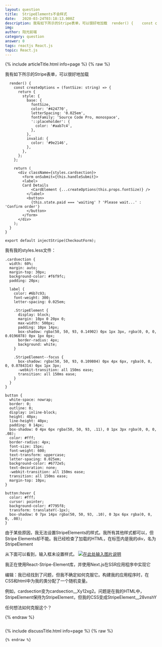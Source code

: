 ```yaml
---
layout: question
title:  StripeElements不会样式
date:   2020-03-24T03:18:13.000Z
description: 我有如下所示的Stripe表单，可以很好地加载  render() {    const createOptions = (fontSize  st...
img: 
author: 阳光前端
category: question
answer: 0
tags: reactjs React.js
topic: React.js
---
```

<div class="article-root">
  <div class="article">
    {% include articleTitle.html info=page %}
    {% raw %}
    <div class="article-content"><p><font style="vertical-align: inherit;"><font style="vertical-align: inherit;">我有如下所示的Stripe表单，可以很好地加载</font></font></p>

<pre><code>  render() {<font></font>
    const createOptions = (fontSize: string) =&gt; {<font></font>
      return {<font></font>
        style: {<font></font>
          base: {<font></font>
            fontSize,<font></font>
            color: '#424770',<font></font>
            letterSpacing: '0.025em',<font></font>
            fontFamily: 'Source Code Pro, monospace',<font></font>
            '::placeholder': {<font></font>
              color: '#aab7c4',<font></font>
            },<font></font>
          },<font></font>
          invalid: {<font></font>
            color: '#9e2146',<font></font>
          },<font></font>
        },<font></font>
      };<font></font>
    };<font></font>
<font></font>
    return (<font></font>
      &lt;div className={styles.cardsection}&gt;<font></font>
        &lt;form onSubmit={this.handleSubmit}&gt;<font></font>
        &lt;label&gt;<font></font>
        Card Details<font></font>
            &lt;CardElement {...createOptions(this.props.fontSize)} /&gt;<font></font>
          &lt;/label&gt;<font></font>
          &lt;button&gt;<font></font>
            {this.state.paid === 'waiting' ? 'Please wait...' : 'Confirm order'}<font></font>
          &lt;/button&gt;<font></font>
        &lt;/form&gt;<font></font>
      &lt;/div&gt;<font></font>
    );<font></font>
  }<font></font>
}<font></font>
<font></font>
export default injectStripe(CheckoutForm);<font></font>
</code></pre>

<p><font style="vertical-align: inherit;"><font style="vertical-align: inherit;">我有我的styles.less文件：</font></font></p>

<pre><code>.cardsection {<font></font>
  width: 60%;<font></font>
  margin: auto;<font></font>
  margin-top: 30px;<font></font>
  background-color: #f6f9fc;<font></font>
  padding: 20px;<font></font>
<font></font>
  label {<font></font>
    color: #6b7c93;<font></font>
    font-weight: 300;<font></font>
    letter-spacing: 0.025em;<font></font>
<font></font>
    .StripeElement {<font></font>
      display: block;<font></font>
      margin: 10px 0 20px 0;<font></font>
      max-width: 500px;<font></font>
      padding: 10px 14px;<font></font>
      box-shadow: rgba(50, 50, 93, 0.14902) 0px 1px 3px, rgba(0, 0, 0, 0.0196078) 0px 1px 0px;<font></font>
      border-radius: 4px;<font></font>
      background: white;<font></font>
    }<font></font>
<font></font>
    .StripeElement--focus {<font></font>
      box-shadow: rgba(50, 50, 93, 0.109804) 0px 4px 6px, rgba(0, 0, 0, 0.0784314) 0px 1px 3px;<font></font>
      -webkit-transition: all 150ms ease;<font></font>
      transition: all 150ms ease;<font></font>
    }<font></font>
  }<font></font>
}<font></font>
<font></font>
button {<font></font>
  white-space: nowrap;<font></font>
  border: 0;<font></font>
  outline: 0;<font></font>
  display: inline-block;<font></font>
  height: 40px;<font></font>
  line-height: 40px;<font></font>
  padding: 0 14px;<font></font>
  box-shadow: 0 4px 6px rgba(50, 50, 93, .11), 0 1px 3px rgba(0, 0, 0, .08);<font></font>
  color: #fff;<font></font>
  border-radius: 4px;<font></font>
  font-size: 15px;<font></font>
  font-weight: 600;<font></font>
  text-transform: uppercase;<font></font>
  letter-spacing: 0.025em;<font></font>
  background-color: #6772e5;<font></font>
  text-decoration: none;<font></font>
  -webkit-transition: all 150ms ease;<font></font>
  transition: all 150ms ease;<font></font>
  margin-top: 10px;<font></font>
}<font></font>
<font></font>
button:hover {<font></font>
  color: #fff;<font></font>
  cursor: pointer;<font></font>
  background-color: #7795f8;<font></font>
  transform: translateY(-1px);<font></font>
  box-shadow: 0 7px 14px rgba(50, 50, 93, .10), 0 3px 6px rgba(0, 0, 0, .08);<font></font>
}<font></font>
</code></pre>

<p><font style="vertical-align: inherit;"><font style="vertical-align: inherit;">由于某些原因，我无法设置StripeElements的样式。</font><font style="vertical-align: inherit;">我所有其他样式都可以，但Stripe Elements却不能。</font><font style="vertical-align: inherit;">我已经检查了加载的HTML，在标签内是我的div，名为StripeElement</font></font></p>

<p><font style="vertical-align: inherit;"><font style="vertical-align: inherit;">从下面可以看到，输入框未设置样式。 
</font></font><a href="https://www.samyoc.com//uploads/users/25834/images/thumbnails/1585019766186.png" data-src="https://www.samyoc.com//uploads/users/25834/images/1585019766186.png" rel="nofollow noreferrer"><img src="https://i.stack.imgur.com/fZfUB.png" alt="在此处输入图片说明"></a></p>

<p><font style="vertical-align: inherit;"><font style="vertical-align: inherit;">我正在使用React-Stripe-Element库，并使用Next.js在SSR应用程序中实现它</font></font></p>

<p><font style="vertical-align: inherit;"><font style="vertical-align: inherit;">编辑：我已经找到了问题，但我不确定如何克服它。</font><font style="vertical-align: inherit;">构建我的应用程序时，在CSS和html中为我的类分配了一个随机变量。</font></font></p>

<p><font style="vertical-align: inherit;"><font style="vertical-align: inherit;">例如，cardsection变为cardsection__Xy12xg2。</font><font style="vertical-align: inherit;">问题是在我的HTML中，StripeElement保持为StripeElement，但我的CSS变成StripeElement__28vnshY</font></font></p>

<p><font style="vertical-align: inherit;"><font style="vertical-align: inherit;">任何想法如何克服这个？</font></font></p></div>
    {% endraw %}
  </div>
  <p style="height: 0;width:0;overflow: hidden;"> 第3300篇《StripeElements不会样式》来自Winter(https://github.com/aiyld/aiyld.github.io)的站点</p>
  <div class="discuss-wrapper">
    {% include discussTitle.html info=page %}
    {% raw %}
    
    {% endraw %}
  </div>
<div>
